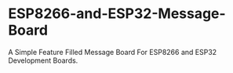 # ESP8266-and-ESP32-Message-Board
A Simple Feature Filled Message Board For ESP8266 and ESP32 Development Boards.
